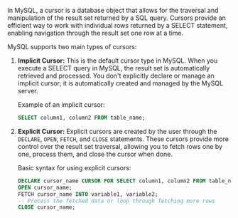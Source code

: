 In MySQL, a cursor is a database object that allows for the traversal and manipulation of the result set returned by a SQL query. Cursors provide an efficient way to work with individual rows returned by a SELECT statement, enabling navigation through the result set one row at a time.

MySQL supports two main types of cursors:

1. **Implicit Cursor:** This is the default cursor type in MySQL. When you execute a SELECT query in MySQL, the result set is automatically retrieved and processed. You don't explicitly declare or manage an implicit cursor; it is automatically created and managed by the MySQL server.

   Example of an implicit cursor:

   ```sql
   SELECT column1, column2 FROM table_name;
   ```

2. **Explicit Cursor:** Explicit cursors are created by the user through the `DECLARE`, `OPEN`, `FETCH`, and `CLOSE` statements. These cursors provide more control over the result set traversal, allowing you to fetch rows one by one, process them, and close the cursor when done.

   Basic syntax for using explicit cursors:

   ```sql
   DECLARE cursor_name CURSOR FOR SELECT column1, column2 FROM table_name;
   OPEN cursor_name;
   FETCH cursor_name INTO variable1, variable2;
   -- Process the fetched data or loop through fetching more rows
   CLOSE cursor_name;
   ```